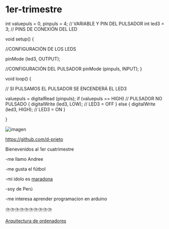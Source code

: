 # 1er-trimestre
int valuepuls = 0, pinpuls = 4; // VARIABLE Y PIN DEL PULSADOR 
int led3 = 3; // PINS DE CONEXIÓN DEL LED

void setup() {
  
  //CONFIGURACIÓN DE LOS LEDS
  
pinMode (led3, OUTPUT);

  //CONFIGURACIÓN DEL PULSADOR
  pinMode (pinpuls, INPUT);
}

void loop() {
  
  // SI PULSAMOS EL PULSADOR SE ENCENDERÁ EL LED3
  
valuepuls = digitalRead (pinpuls); 
  if (valuepuls == HIGH) // PULSADOR NO PULSADO
  {
    digitalWrite (led3, LOW); // LED3 = OFF
  }
  else
  {
    digitalWrite (led3, HIGH); // LED3 = ON
  }

}


![imagen](https://user-images.githubusercontent.com/90753326/133392921-7047aec6-2fe8-4f83-bd3b-39fd3ec56df0.png)

https://github.com/d-prieto

Bienevenidos al 1er cuatrimestre

-me llamo Andree

-me gusta el fútbol

-mi idolo es [maradona](https://es.wikipedia.org/wiki/Diego_Maradona)

-soy de Perú

-me interesa aprender programacion en arduino

⛈️⛈️⛈️⛈️⛈️⛈️⛈️⛈️⛈️⛈️


[Arquitectura de ordenadores](https://github.com/Samael696/1er-trimestre/blob/main/Arquitectura%20de%20ordenadores.MD)
